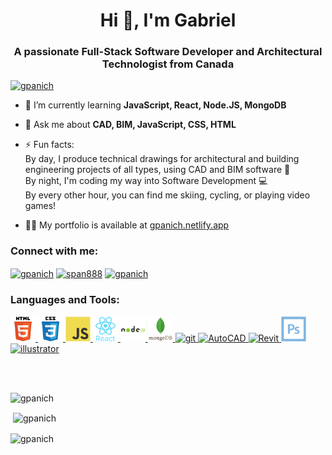 <h1 align="center">Hi 👋, I'm Gabriel</h1>
<h3 align="center">A passionate Full-Stack Software Developer and Architectural Technologist from Canada</h3>

<p align="left"> <a href="https://github.com/ryo-ma/github-profile-trophy"><img src="https://github-profile-trophy.vercel.app/?username=gpanich" alt="gpanich" /></a> </p>

- 🌱 I’m currently learning **JavaScript, React, Node.JS, MongoDB**

- 💬 Ask me about **CAD, BIM, JavaScript, CSS, HTML**

- ⚡ Fun facts: 
               <br> By day, I produce technical drawings for architectural and building engineering projects of all types, using CAD and BIM software 📐
               <br> By night, I'm coding my way into Software Development 💻
               <br> By every other hour, you can find me skiing, cycling, or playing video games!

- 👨‍💻 My portfolio is available at [gpanich.netlify.app](https://gpanich.netlify.app/)

<h3 align="left">Connect with me:</h3>
<p align="left">
<a href="https://linkedin.com/in/gpanich" target="blank"><img align="center" src="https://raw.githubusercontent.com/rahuldkjain/github-profile-readme-generator/master/src/images/icons/Social/linked-in-alt.svg" alt="gpanich" height="30" width="40" /></a>
<a href="https://twitter.com/span888" target="blank"><img align="center" src="https://raw.githubusercontent.com/rahuldkjain/github-profile-readme-generator/master/src/images/icons/Social/twitter.svg" alt="span888" height="30" width="40" /></a>
<a href="https://codepen.io/gpanich" target="blank"><img align="center" src="https://raw.githubusercontent.com/rahuldkjain/github-profile-readme-generator/master/src/images/icons/Social/codepen.svg" alt="gpanich" height="30" width="40" /></a>
</p>

<h3 align="left">Languages and Tools:</h3>
<p align="left">
  <a href="https://www.w3.org/html/" target="_blank" rel="noreferrer"> <img src="https://raw.githubusercontent.com/devicons/devicon/master/icons/html5/html5-original-wordmark.svg" alt="html5" width="40" height="40"/> </a>
  <a href="https://www.w3schools.com/css/" target="_blank" rel="noreferrer"><img src="https://raw.githubusercontent.com/devicons/devicon/master/icons/css3/css3-original-wordmark.svg" alt="css3" width="40" height="40"/> </a>
  <a href="https://developer.mozilla.org/en-US/docs/Web/JavaScript" target="_blank" rel="noreferrer"> <img src="https://raw.githubusercontent.com/devicons/devicon/master/icons/javascript/javascript-original.svg" alt="javascript" width="40" height="40"/> </a>
  <a href="https://reactjs.org/" target="_blank" rel="noreferrer"> <img src="https://raw.githubusercontent.com/devicons/devicon/master/icons/react/react-original-wordmark.svg" alt="react" width="40" height="40"/> </a> 
  <a href="https://nodejs.org" target="_blank" rel="noreferrer"> <img src="https://raw.githubusercontent.com/devicons/devicon/master/icons/nodejs/nodejs-original-wordmark.svg" alt="nodejs" width="40" height="40"/> </a>
  <a href="https://www.mongodb.com/" target="_blank" rel="noreferrer"> <img src="https://raw.githubusercontent.com/devicons/devicon/master/icons/mongodb/mongodb-original-wordmark.svg" alt="mongodb" width="40" height="40"/> </a>
    <a href="https://git-scm.com/" target="_blank" rel="noreferrer"> <img src="https://www.vectorlogo.zone/logos/git-scm/git-scm-icon.svg" alt="git" width="40" height="40"/> </a>
  <a href="https://www.autodesk.ca/en/products/autocad/overview" target="_blank" rel="noreferrer"> <img src="https://imgur.com/MOy3750.png" alt="AutoCAD" width="40" height="40"/> </a>
<a href="https://www.autodesk.ca/en/products/revit/overview" target="_blank" rel="noreferrer"> <img src="https://imgur.com/kmClrTS.png" alt="Revit" width="40" height="40"/> </a>
<a href="https://www.photoshop.com/en" target="_blank" rel="noreferrer"> <img src="https://raw.githubusercontent.com/devicons/devicon/master/icons/photoshop/photoshop-line.svg" alt="photoshop" width="40" height="40"/> </a>
  <a href="https://www.adobe.com/in/products/illustrator.html" target="_blank" rel="noreferrer"> <img src="https://www.vectorlogo.zone/logos/adobe_illustrator/adobe_illustrator-icon.svg" alt="illustrator" width="40" height="40"/> </a></p><br>
<br>
<p>&nbsp;<img align="left" src="https://github-readme-stats.vercel.app/api/top-langs?username=gpanich&show_icons=true&locale=en&layout=compact" alt="gpanich" /></p>

<p>&nbsp;<img align="center" src="https://github-readme-stats.vercel.app/api?username=gpanich&show_icons=true&locale=en" alt="gpanich" /></p>

<p><img align="center" src="https://github-readme-streak-stats.herokuapp.com/?user=gpanich&" alt="gpanich" /></p>

<!---
gabpanich/gabpanich is a ✨ special ✨ repository because its `README.md` (this file) appears on your GitHub profile.
You can click the Preview link to take a look at your changes.
--->
